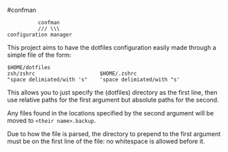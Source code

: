 #confman

              confman
              /// \\\
    configuration manager

This project aims to have the dotfiles configuration easily made through a simple
file of the form:

	$HOME/dotfiles
    zsh/zshrc                     $HOME/.zshrc
    "space delimiated/with 's"    'space delimiated/with "s'

This allows you to just specify the (dotfiles) directory as the first line,
then use relative paths for the first argument but absolute paths for the second.

Any files found in the locations specified by the second argument will be moved
to `<their name>.backup`.

Due to how the file is parsed, the directory to prepend to the first argument
must be on the first line of the file: no whitespace is allowed before it.
